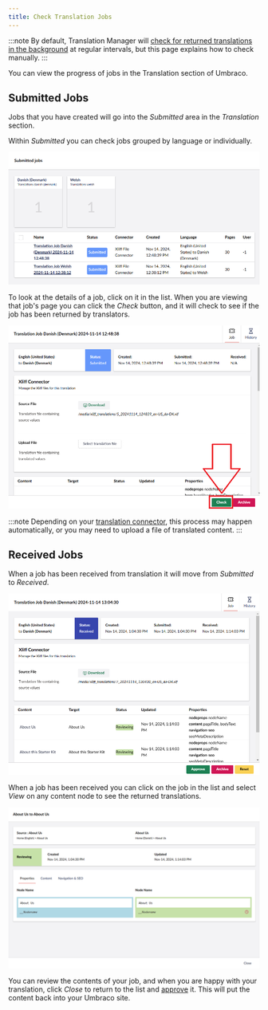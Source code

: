 ```yaml
---
title: Check Translation Jobs
---
```


:::note
By default, Translation Manager will [check for returned translations in the background](../userGuide/backgroundchecks) at regular intervals, but this page explains how to check manually.
:::

You can view the progress of jobs in the Translation section of Umbraco.


## Submitted Jobs 


Jobs that you have created will go into the *Submitted* area in the *Translation* section.

Within *Submitted* you can check jobs grouped by language or individually. 

![Submitted jobs](translationjobs.png)

To look at the details of a job, click on it in the list. When you are viewing that job's page you can click the *Check* button, and it will check to see if the job has been returned by translators.

![Check button](checkbutton.png)

:::note
Depending on your [translation connector](../reference/fundementals/connector), this process may happen automatically, or you may need to upload a file of translated content.
:::

## Received Jobs
When a job has been received from translation it will move from *Submitted* to *Received*.

![List of received jobs](recievedtranslation.png)

When a job has been received you can click on the job in the list and select *View* on any content node to see the returned translations.

![View the translated content](viewrecieved.png)

You can review the contents of your job, and when you are happy with your translation, click *Close* to return to the list and [approve](approve) it. This will put the content back into your Umbraco site.



